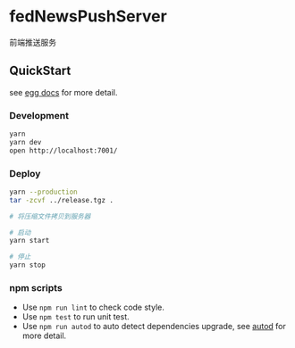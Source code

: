 # fedNewsPushServer

前端推送服务

## QuickStart

<!-- add docs here for user -->

see [egg docs][egg] for more detail.

### Development

```bash
yarn
yarn dev
open http://localhost:7001/
```

### Deploy

```bash
yarn --production
tar -zcvf ../release.tgz .

# 将压缩文件拷贝到服务器

# 启动
yarn start

# 停止
yarn stop
```

### npm scripts

- Use `npm run lint` to check code style.
- Use `npm test` to run unit test.
- Use `npm run autod` to auto detect dependencies upgrade, see [autod](https://www.npmjs.com/package/autod) for more detail.

[egg]: https://eggjs.org
